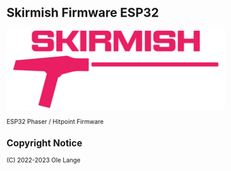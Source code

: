 # Skirmish Firmware ESP32

![Skirmish Logo - Showing the Text Skirmish and a phaser](https://raw.githubusercontent.com/skrmsh/skirmish-assets/main/logo/Logo_TextUnderlinedNoBackground.svg)

ESP32 Phaser / Hitpoint Firmware

## Copyright Notice
(C) 2022-2023 Ole Lange

